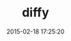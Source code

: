 ---
layout: post
title:  "diffy"
repo:   "samg/diffy"
date:   2015-02-18 17:25:20
gemurl: http://github.com/samg/diffy
---